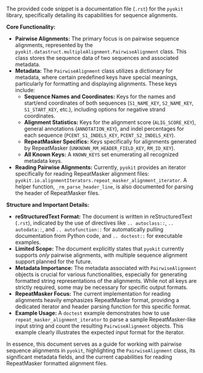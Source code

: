 The provided code snippet is a documentation file (`.rst`) for the `pyokit` library, specifically detailing its capabilities for sequence alignments.

**Core Functionality:**

*   **Pairwise Alignments:** The primary focus is on pairwise sequence alignments, represented by the `pyokit.datastruct.multipleAlignment.PairwiseAlignment` class. This class stores the sequence data of two sequences and associated metadata.
*   **Metadata:** The `PairwiseAlignment` class utilizes a dictionary for metadata, where certain predefined keys have special meanings, particularly for formatting and displaying alignments. These keys include:
    *   **Sequence Names and Coordinates:** Keys for the names and start/end coordinates of both sequences (`S1_NAME_KEY`, `S2_NAME_KEY`, `S1_START_KEY`, etc.), including options for negative strand coordinates.
    *   **Alignment Statistics:** Keys for the alignment score (`ALIG_SCORE_KEY`), general annotations (`ANNOTATION_KEY`), and indel percentages for each sequence (`PCENT_S1_INDELS_KEY`, `PCENT_S2_INDELS_KEY`).
    *   **RepeatMasker Specifics:** Keys specifically for alignments generated by RepeatMasker (`UNKNOWN_RM_HEADER_FIELD_KEY`, `RM_ID_KEY`).
    *   **All Known Keys:** A `KNOWN_KEYS` set enumerating all recognized metadata keys.
*   **Reading Pairwise Alignments:** Currently, `pyokit` provides an iterator specifically for reading RepeatMasker alignment files: `pyokit.io.alignmentIterators.repeat_masker_alignment_iterator`. A helper function, `_rm_parse_header_line`, is also documented for parsing the header of RepeatMasker files.

**Structure and Important Details:**

*   **reStructuredText Format:** The document is written in reStructuredText (`.rst`), indicated by the use of directives like `.. autoclass::`, `.. autodata::`, and `.. autofunction::` for automatically pulling documentation from Python code, and `.. doctest::` for executable examples.
*   **Limited Scope:** The document explicitly states that `pyokit` currently supports *only* pairwise alignments, with multiple sequence alignment support planned for the future.
*   **Metadata Importance:** The metadata associated with `PairwiseAlignment` objects is crucial for various functionalities, especially for generating formatted string representations of the alignments. While not all keys are strictly required, some may be necessary for specific output formats.
*   **RepeatMasker Focus:** The current implementation for reading alignments heavily emphasizes RepeatMasker format, providing a dedicated iterator and header parsing function for this specific format.
*   **Example Usage:** A `doctest` example demonstrates how to use `repeat_masker_alignment_iterator` to parse a sample RepeatMasker-like input string and count the resulting `PairwiseAlignment` objects. This example clearly illustrates the expected input format for the iterator.

In essence, this document serves as a guide for working with pairwise sequence alignments in `pyokit`, highlighting the `PairwiseAlignment` class, its significant metadata fields, and the current capabilities for reading RepeatMasker formatted alignment files.